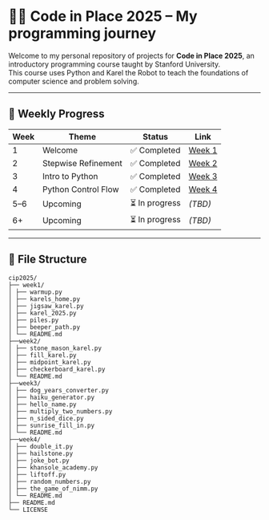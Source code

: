 
# 👩‍💻 Code in Place 2025 – My programming journey

Welcome to my personal repository of projects for **Code in Place 2025**, an introductory programming course taught by Stanford University.  
This course uses Python and Karel the Robot to teach the foundations of computer science and problem solving.

---

## 🚀 Weekly Progress

| Week | Theme        | Status | Link        |
|------|--------------|--------|-------------|
| 1    | Welcome      | ✅ Completed | [Week 1](week1/) |
| 2    | Stepwise Refinement | ✅ Completed | [Week 2](week2/) |
| 3    | Intro to Python | ✅ Completed | [Week 3](week3/) |
| 4    | Python Control Flow | ✅ Completed | [Week 4](week4/) |
| 5–6  | Upcoming     | ⏳ In progress | *(TBD)*     |
| 6+   | Upcoming     | ⏳ In progress | *(TBD)*     |

---

## 📁 File Structure
```
cip2025/
├── week1/
│ ├── warmup.py
│ ├── karels_home.py
│ ├── jigsaw_karel.py
│ ├── karel_2025.py
│ ├── piles.py
│ ├── beeper_path.py
│ └── README.md
├──week2/
│ ├── stone_mason_karel.py
│ ├── fill_karel.py
│ ├── midpoint_karel.py
│ ├── checkerboard_karel.py
│ └── README.md
├──week3/
│ ├── dog_years_converter.py
│ ├── haiku_generator.py
│ ├── hello_name.py
│ ├── multiply_two_numbers.py
│ ├── n_sided_dice.py
│ ├── sunrise_fill_in.py
│ └── README.md
├──week4/
│ ├── double_it.py
│ ├── hailstone.py
│ ├── joke_bot.py
│ ├── khansole_academy.py
│ ├── liftoff.py
│ ├── random_numbers.py
│ ├── the_game_of_nimm.py
│ └── README.md
├── README.md
└── LICENSE

```

